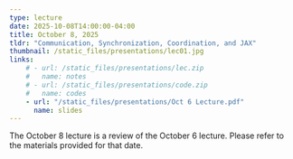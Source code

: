 ```yaml
---
type: lecture
date: 2025-10-08T14:00:00-04:00
title: October 8, 2025
tldr: "Communication, Synchronization, Coordination, and JAX"
thumbnail: /static_files/presentations/lec01.jpg
links: 
    # - url: /static_files/presentations/lec.zip
    #   name: notes
    # - url: /static_files/presentations/code.zip
    #   name: codes
    - url: "/static_files/presentations/Oct 6 Lecture.pdf"
      name: slides
---
```

<!-- **Additional Readings:**

- [Huggingface Deep Reinforcement Learning Course: Unit 2](https://huggingface.co/learn/deep-rl-course/en/unit2/introduction) -->
The October 8 lecture is a review of the October 6 lecture. Please refer to the materials provided for that date.
